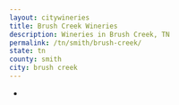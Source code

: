 ```yaml
---
layout: citywineries
title: Brush Creek Wineries
description: Wineries in Brush Creek, TN
permalink: /tn/smith/brush-creek/
state: tn
county: smith
city: brush creek
---
```

-
